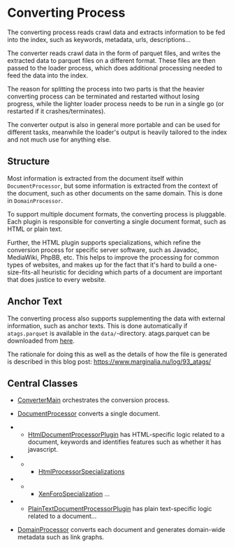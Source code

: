 # Converting Process

The converting process reads crawl data and extracts information to be fed into the index,
such as keywords, metadata, urls, descriptions...

The converter reads crawl data in the form of parquet files, and writes the extracted data to parquet 
files on a different format.  These files are then passed to the loader process, which does additional 
processing needed to feed the data into the index.

The reason for splitting the process into two parts is that the heavier converting process can be terminated
and restarted without losing progress, while the lighter loader process needs to be run in a single
go (or restarted if it crashes/terminates).

The converter output is also in general more portable and can be used for different tasks, meanwhile the
loader's output is heavily tailored to the index and not much use for anything else.

## Structure

Most information is extracted from the document itself within `DocumentProcessor`, but some information is extracted from the
context of the document, such as other documents on the same domain.  This is done in `DomainProcessor`.

To support multiple document formats, the converting process is pluggable. Each plugin is responsible for
converting a single document format, such as HTML or plain text.  

Further, the HTML plugin supports specializations, which refine the conversion process for specific 
server software, such as Javadoc, MediaWiki, PhpBB, etc.  This helps to improve the processing for 
common types of websites, and makes up for the fact that it's hard to build a one-size-fits-all heuristic
for deciding which parts of a document are important that does justice to every website.

## Anchor Text

The converting process also supports supplementing the data with external information, such as anchor texts. 
This is done automatically if `atags.parquet` is available in the `data/`-directory.  atags.parquet can be
downloaded from [here](https://downloads.marginalia.nu/exports/). 

The rationale for doing this as well as the details of how the file is generated is described in this blog post: 
https://www.marginalia.nu/log/93_atags/ 

## Central Classes

* [ConverterMain](java/nu/marginalia/converting/ConverterMain.java) orchestrates the conversion process.
* [DocumentProcessor](java/nu/marginalia/converting/processor/DocumentProcessor.java) converts a single document.
* - [HtmlDocumentProcessorPlugin](java/nu/marginalia/converting/processor/plugin/HtmlDocumentProcessorPlugin.java) 
has HTML-specific logic related to a document, keywords and identifies features such as whether it has javascript.
* * - [HtmlProcessorSpecializations](java/nu/marginalia/converting/processor/plugin/specialization/HtmlProcessorSpecializations.java)
* * - [XenForoSpecialization](java/nu/marginalia/converting/processor/plugin/specialization/XenForoSpecialization.java) ...
* - [PlainTextDocumentProcessorPlugin](java/nu/marginalia/converting/processor/plugin/PlainTextDocumentProcessorPlugin.java)
  has plain text-specific logic related to a document...

* [DomainProcessor](java/nu/marginalia/converting/processor/DomainProcessor.java) converts each document and 
generates domain-wide metadata such as link graphs.
